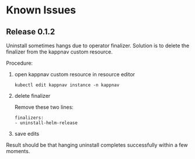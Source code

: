 # Known Issues

## Release 0.1.2 

Uninstall sometimes hangs due to operator finalizer.  Solution is to delete the finalizer from the kappnav custom resource.

Procedure:  

1. open kappnav custom resource in resource editor

   ```
   kubectl edit kappnav instance -n kappnav
   ```

1. delete finalizer 

   Remove these two lines: 
   ```
   finalizers:
   - uninstall-helm-release
   ```
   
1. save edits 

Result should be that hanging uninstall completes successfully within a few moments. 
